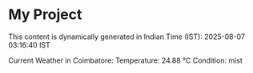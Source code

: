 # My Project

This content is dynamically generated in Indian Time (IST): 2025-08-07 03:16:40 IST


Current Weather in Coimbatore:
Temperature: 24.88 °C
Condition: mist
